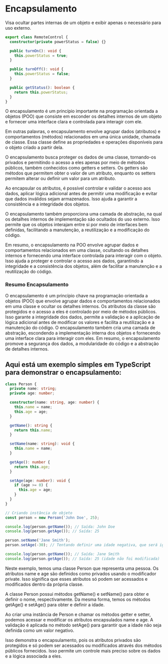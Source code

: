 # Encapsulamento

Visa ocultar partes internas de um objeto e exibir apenas o necessário para uso externo.

```ts
export class RemoteControl {
  constructor(private powerStatus = false) {}

  public turnOn(): void {
    this.powerStatus = true;
  }

  public turnOff(): void {
    this.powerStatus = false;
  }

  public getStatus(): boolean {
    return this.powerStatus;
  }
}
```

O encapsulamento é um princípio importante na programação orientada a objetos (POO) que consiste em esconder os detalhes internos de um objeto e fornecer uma interface clara e controlada para interagir com ele.

Em outras palavras, o encapsulamento envolve agrupar dados (atributos) e comportamentos (métodos) relacionados em uma única unidade, chamada de classe. Essa classe define as propriedades e operações disponíveis para o objeto criado a partir dela.

O encapsulamento busca proteger os dados de uma classe, tornando-os privados e permitindo o acesso a eles apenas por meio de métodos públicos, também conhecidos como getters e setters. Os getters são métodos que permitem obter o valor de um atributo, enquanto os setters permitem alterar ou definir um valor para um atributo.

Ao encapsular os atributos, é possível controlar e validar o acesso aos dados, aplicar lógica adicional antes de permitir uma modificação e evitar que dados inválidos sejam armazenados. Isso ajuda a garantir a consistência e a integridade dos objetos.

O encapsulamento também proporciona uma camada de abstração, na qual os detalhes internos de implementação são ocultados do uso externo. Isso permite que os objetos interajam entre si por meio de interfaces bem definidas, facilitando a manutenção, a reutilização e a modificação do código.

Em resumo, o encapsulamento na POO envolve agrupar dados e comportamentos relacionados em uma classe, ocultando os detalhes internos e fornecendo uma interface controlada para interagir com o objeto. Isso ajuda a proteger e controlar o acesso aos dados, garantindo a integridade e a consistência dos objetos, além de facilitar a manutenção e a reutilização do código.

### Resumo Encapsulamento

O encapsulamento é um princípio chave na programação orientada a objetos (POO) que envolve agrupar dados e comportamentos relacionados em uma classe e ocultar os detalhes internos. Os atributos da classe são protegidos e o acesso a eles é controlado por meio de métodos públicos. Isso garante a integridade dos dados, permite a validação e a aplicação de lógica adicional antes de modificar os valores e facilita a reutilização e a manutenção do código. O encapsulamento também cria uma camada de abstração, escondendo a implementação interna dos objetos e fornecendo uma interface clara para interagir com eles. Em resumo, o encapsulamento promove a segurança dos dados, a modularidade do código e a abstração de detalhes internos.

## Aqui está um exemplo simples em TypeScript para demonstrar o encapsulamento:

```ts
class Person {
  private name: string;
  private age: number;

  constructor(name: string, age: number) {
    this.name = name;
    this.age = age;
  }

  getName(): string {
    return this.name;
  }

  setName(name: string): void {
    this.name = name;
  }

  getAge(): number {
    return this.age;
  }

  setAge(age: number): void {
    if (age >= 0) {
      this.age = age;
    }
  }
}

// Criando instância de objeto
const person = new Person('John Doe', 25);

console.log(person.getName()); // Saída: John Doe
console.log(person.getAge()); // Saída: 25

person.setName('Jane Smith');
person.setAge(-30); // Tentando definir uma idade negativa, que será ignorada

console.log(person.getName()); // Saída: Jane Smith
console.log(person.getAge()); // Saída: 25 (idade não foi modificada)
```

Neste exemplo, temos uma classe Person que representa uma pessoa. Os atributos name e age são definidos como privados usando o modificador private. Isso significa que esses atributos só podem ser acessados e modificados dentro da própria classe.

A classe Person possui métodos getName() e setName() para obter e definir o nome, respectivamente. Da mesma forma, temos os métodos getAge() e setAge() para obter e definir a idade.

Ao criar uma instância de Person e chamar os métodos getter e setter, podemos acessar e modificar os atributos encapsulados name e age. A validação é aplicada no método setAge() para garantir que a idade não seja definida como um valor negativo.

Isso demonstra o encapsulamento, pois os atributos privados são protegidos e só podem ser acessados ou modificados através dos métodos públicos fornecidos. Isso permite um controle mais preciso sobre os dados e a lógica associada a eles.
